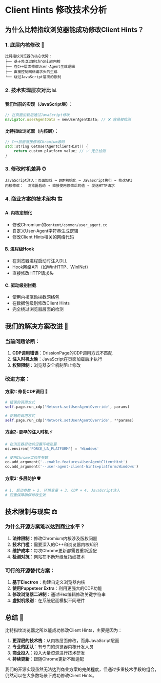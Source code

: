# Client Hints 修改技术分析

## 为什么比特指纹浏览器能成功修改Client Hints？

### 1. 底层内核修改 🔧
```text
比特指纹浏览器的核心优势：
├── 基于修改过的Chromium内核
├── 在C++层面修改User-Agent生成逻辑
├── 直接控制网络请求头的生成
└── 绕过JavaScript层面的限制
```

### 2. 技术实现层次对比 📊

#### 我们当前的实现（JavaScript层）：
```javascript
// 在页面加载后通过JavaScript修改
navigator.userAgentData = newUserAgentData; // ❌ 容易被检测
```

#### 比特指纹浏览器（内核层）：
```cpp
// C++层面直接修改Chromium源码
std::string GetUserAgentClientHint() {
    return custom_platform_value; // ✅ 无法检测
}
```

### 3. 修改时机差异 ⏰
```text
JavaScript注入：页面加载 → DOM初始化 → JavaScript执行 → 修改API
内核修改：  浏览器启动 → 直接使用修改后的值 → 发送HTTP请求
```

### 4. 商业方案的技术架构 🏗️

#### A. 内核定制化
- 修改Chromium的`content/common/user_agent.cc`
- 自定义User-Agent字符串生成逻辑
- 修改Client Hints相关的网络代码

#### B. 进程级Hook
- 在浏览器进程启动时注入DLL
- Hook网络API（如WinHTTP、WinINet）
- 直接修改HTTP请求头

#### C. 驱动级别拦截
- 使用内核驱动拦截网络包
- 在数据包级别修改Client Hints
- 完全绕过浏览器层面的检测

## 我们的解决方案改进 🚀

### 当前问题诊断：
1. **CDP调用错误**：DrissionPage的CDP调用方式不匹配
2. **注入时机太晚**：JavaScript在页面加载后才执行
3. **权限限制**：浏览器安全机制阻止修改

### 改进方案：

#### 方案1: 修复CDP调用 🔧
```python
# 错误的调用方式
self.page.run_cdp('Network.setUserAgentOverride', params)

# 正确的调用方式  
self.page.run_cdp('Network.setUserAgentOverride', **params)
```

#### 方案2: 更早的注入时机 ⚡
```python
# 在浏览器启动前设置环境变量
os.environ['FORCE_UA_PLATFORM'] = 'Windows'

# 使用Chrome实验性参数
co.add_argument('--enable-features=UserAgentClientHint')
co.add_argument('--user-agent-client-hints=platform:Windows')
```

#### 方案3: 多层防护 🛡️
```python
# 1. 启动参数 + 2. 环境变量 + 3. CDP + 4. JavaScript注入
# 四重保障确保修改生效
```

## 技术限制与现实 ⚖️

### 为什么开源方案难以达到商业水平？

1. **法律限制**：修改Chromium内核涉及版权问题
2. **技术门槛**：需要深入的C++和浏览器内核知识  
3. **维护成本**：每次Chrome更新都需要重新适配
4. **检测对抗**：网站在不断升级反指纹技术

### 可行的开源替代方案：

1. **基于Electron**：构建自定义浏览器内核
2. **使用Puppeteer Extra**：利用更强大的CDP功能
3. **修改浏览器二进制**：通过Hex编辑修改关键字符串
4. **虚拟机级别**：在系统层面模拟不同硬件

## 总结 📝

比特指纹浏览器之所以能成功修改Client Hints，主要是因为：

1. **更深层的技术栈**：从内核层面修改，而非JavaScript层面
2. **专业的团队**：有专门的浏览器内核开发人员
3. **商业投入**：投入大量资源进行技术研发
4. **持续更新**：跟随Chrome更新不断适配

我们的开源实现虽然无法达到商业方案的完美程度，但通过多重技术手段的组合，仍然可以在大多数场景下成功修改Client Hints。
